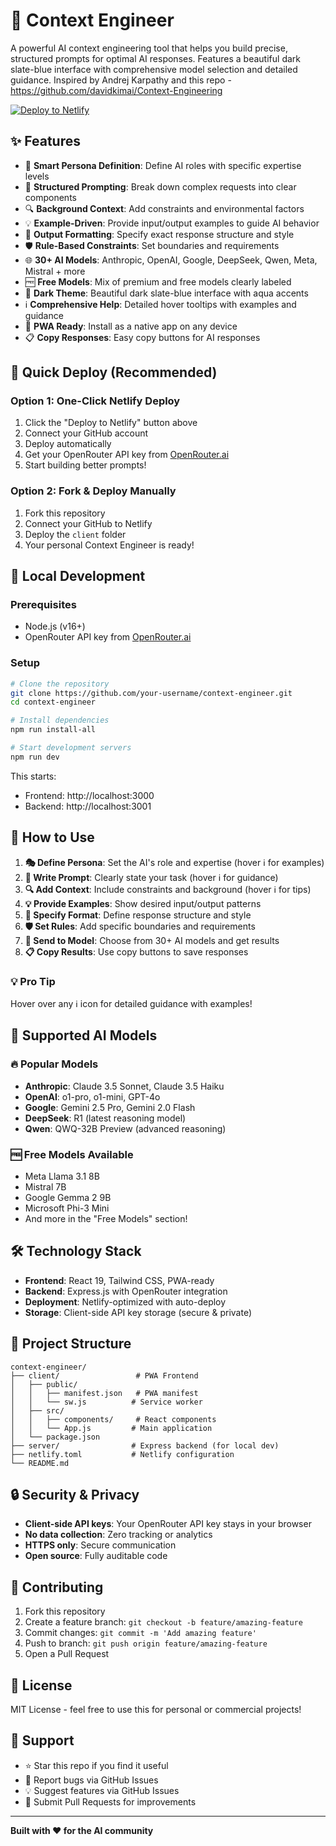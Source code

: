 # 🧠 Context Engineer

A powerful AI context engineering tool that helps you build precise, structured prompts for optimal AI responses. Features a beautiful dark slate-blue interface with comprehensive model selection and detailed guidance. Inspired by Andrej Karpathy and this repo - https://github.com/davidkimai/Context-Engineering

[![Deploy to Netlify](https://www.netlify.com/img/deploy/button.svg)](https://app.netlify.com/start/deploy?repository=https://github.com/your-username/context-engineer)

## ✨ Features

- 🎯 **Smart Persona Definition**: Define AI roles with specific expertise levels
- 📝 **Structured Prompting**: Break down complex requests into clear components
- 🔍 **Background Context**: Add constraints and environmental factors
- 💡 **Example-Driven**: Provide input/output examples to guide AI behavior
- 📐 **Output Formatting**: Specify exact response structure and style
- 🛡️ **Rule-Based Constraints**: Set boundaries and requirements
- 🌐 **30+ AI Models**: Anthropic, OpenAI, Google, DeepSeek, Qwen, Meta, Mistral + more
- 🆓 **Free Models**: Mix of premium and free models clearly labeled
- 🌙 **Dark Theme**: Beautiful dark slate-blue interface with aqua accents
- ℹ️ **Comprehensive Help**: Detailed hover tooltips with examples and guidance
- 📱 **PWA Ready**: Install as a native app on any device
- 📋 **Copy Responses**: Easy copy buttons for AI responses

## 🚀 Quick Deploy (Recommended)

### Option 1: One-Click Netlify Deploy
1. Click the "Deploy to Netlify" button above
2. Connect your GitHub account
3. Deploy automatically
4. Get your OpenRouter API key from [OpenRouter.ai](https://openrouter.ai)
5. Start building better prompts!

### Option 2: Fork & Deploy Manually
1. Fork this repository
2. Connect your GitHub to Netlify
3. Deploy the `client` folder
4. Your personal Context Engineer is ready!

## 🔧 Local Development

### Prerequisites
- Node.js (v16+)
- OpenRouter API key from [OpenRouter.ai](https://openrouter.ai)

### Setup
```bash
# Clone the repository
git clone https://github.com/your-username/context-engineer.git
cd context-engineer

# Install dependencies
npm run install-all

# Start development servers
npm run dev
```

This starts:
- Frontend: http://localhost:3000
- Backend: http://localhost:3001

## 🎯 How to Use

1. **🎭 Define Persona**: Set the AI's role and expertise (hover ℹ️ for examples)
2. **📝 Write Prompt**: Clearly state your task (hover ℹ️ for guidance)
3. **🔍 Add Context**: Include constraints and background (hover ℹ️ for tips)
4. **💡 Provide Examples**: Show desired input/output patterns
5. **📐 Specify Format**: Define response structure and style
6. **🛡️ Set Rules**: Add specific boundaries and requirements
7. **🚀 Send to Model**: Choose from 30+ AI models and get results
8. **📋 Copy Results**: Use copy buttons to save responses

### 💡 Pro Tip
Hover over any ℹ️ icon for detailed guidance with examples!

## 🤖 Supported AI Models

### 🔥 Popular Models
- **Anthropic**: Claude 3.5 Sonnet, Claude 3.5 Haiku
- **OpenAI**: o1-pro, o1-mini, GPT-4o
- **Google**: Gemini 2.5 Pro, Gemini 2.0 Flash
- **DeepSeek**: R1 (latest reasoning model)
- **Qwen**: QWQ-32B Preview (advanced reasoning)

### 🆓 Free Models Available
- Meta Llama 3.1 8B
- Mistral 7B
- Google Gemma 2 9B
- Microsoft Phi-3 Mini
- And more in the "Free Models" section!

## 🛠️ Technology Stack

- **Frontend**: React 19, Tailwind CSS, PWA-ready
- **Backend**: Express.js with OpenRouter integration
- **Deployment**: Netlify-optimized with auto-deploy
- **Storage**: Client-side API key storage (secure & private)

## 📁 Project Structure

```
context-engineer/
├── client/                 # PWA Frontend
│   ├── public/
│   │   ├── manifest.json   # PWA manifest
│   │   └── sw.js          # Service worker
│   ├── src/
│   │   ├── components/     # React components
│   │   └── App.js         # Main application
│   └── package.json
├── server/                # Express backend (for local dev)
├── netlify.toml           # Netlify configuration
└── README.md
```

## 🔒 Security & Privacy

- **Client-side API keys**: Your OpenRouter API key stays in your browser
- **No data collection**: Zero tracking or analytics
- **HTTPS only**: Secure communication
- **Open source**: Fully auditable code

## 🤝 Contributing

1. Fork this repository
2. Create a feature branch: `git checkout -b feature/amazing-feature`
3. Commit changes: `git commit -m 'Add amazing feature'`
4. Push to branch: `git push origin feature/amazing-feature`
5. Open a Pull Request

## 📄 License

MIT License - feel free to use this for personal or commercial projects!

## 🙏 Support

- ⭐ Star this repo if you find it useful
- 🐛 Report bugs via GitHub Issues
- 💡 Suggest features via GitHub Issues
- 🔀 Submit Pull Requests for improvements

---

**Built with ❤️ for the AI community**